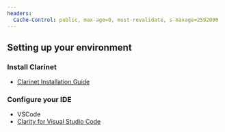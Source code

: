 ```yaml
---
headers:
  Cache-Control: public, max-age=0, must-revalidate, s-maxage=2592000
---
```


## Setting up your environment

### Install Clarinet

- [Clarinet Installation Guide](https://github.com/hirosystems/clarinet#installation)
### Configure your IDE

- VSCode
- [Clarity for Visual Studio Code](https://marketplace.visualstudio.com/items?itemName=HiroSystems.clarity-lsp)
